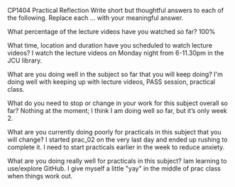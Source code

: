 CP1404 Practical Reflection
Write short but thoughtful answers to each of the following.
Replace each ... with your meaningful answer.

What percentage of the lecture videos have you watched so far?
100%

What time, location and duration have you scheduled to watch lecture videos?
I watch the lecture videos on Monday night from 6-11.30pm in the JCU library. 

What are you doing well in the subject so far that you will keep doing?
I'm doing well with keeping up with lecture videos, PASS session, practical class. 

What do you need to stop or change in your work for this subject overall so far?
Nothing at the moment; I think I am doing well so far, but it’s only week 2.

What are you currently doing poorly for practicals in this subject that you will change?
I started prac_02 on the very last day and ended up rushing to complete it. 
I need to start practicals earlier in the week to reduce anxiety.

What are you doing really well for practicals in this subject?
Iam learning to use/explore GitHub.
I give myself a little "yay" in the middle of prac class when things work out.
